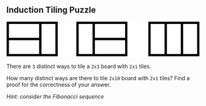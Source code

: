 ## Induction Tiling Puzzle

![tiles demo](tiles.png)

There are `3` distinct ways to tile a `2x3` board with `2x1` tiles.

How many distinct ways are there to tile `2x10` board with `2x1` tiles? Find a
proof for the correctness of your answer.

_Hint: consider the Fibonacci sequence_
